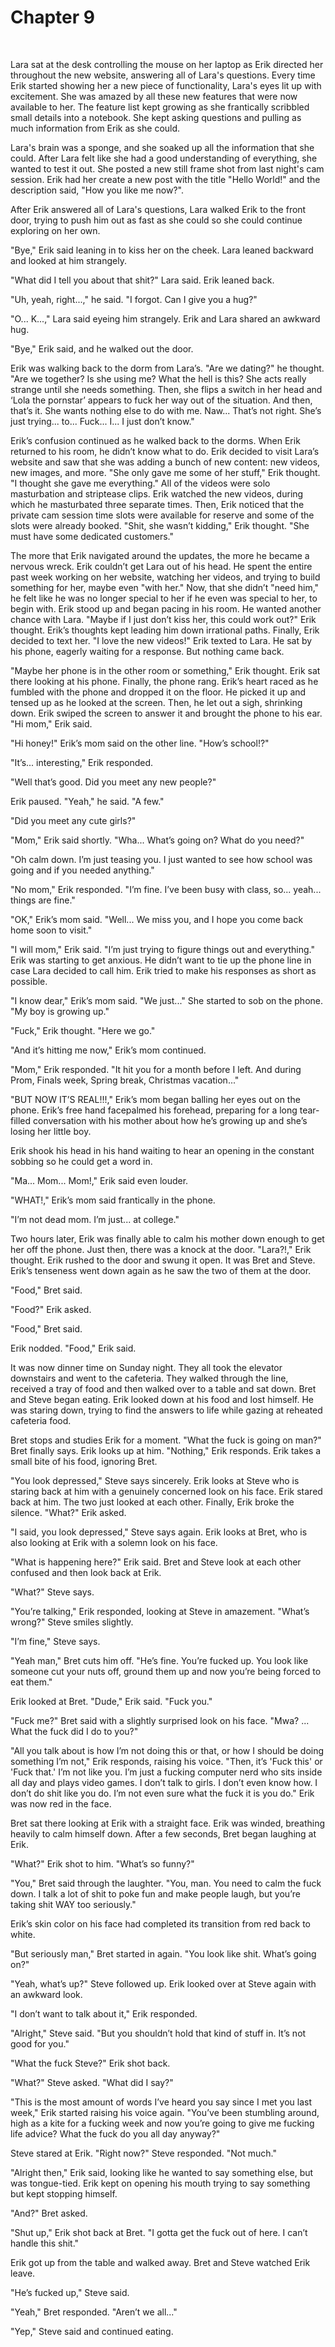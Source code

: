 Chapter 9
=========

<br />

Lara sat at the desk controlling the mouse on her laptop as Erik
directed her throughout the new website, answering all of Lara's
questions. Every time Erik started showing her a new piece of
functionality, Lara's eyes lit up with excitement. She was amazed by all
these new features that were now available to her. The feature list kept
growing as she frantically scribbled small details into a notebook. She
kept asking questions and pulling as much information from Erik as she
could.

Lara's brain was a sponge, and she soaked up all the information that
she could. After Lara felt like she had a good understanding of
everything, she wanted to test it out. She posted a new still frame shot
from last night's cam session. Erik had her create a new post with the
title "Hello World!" and the description said, "How you like me now?".

After Erik answered all of Lara's questions, Lara walked Erik to the
front door, trying to push him out as fast as she could so she could
continue exploring on her own.

"Bye," Erik said leaning in to kiss her on the cheek. Lara leaned
backward and looked at him strangely.

"What did I tell you about that shit?" Lara said. Erik leaned back.

"Uh, yeah, right...," he said. "I forgot. Can I give you a hug?"

"O... K...," Lara said eyeing him strangely. Erik and Lara shared an
awkward hug.

"Bye," Erik said, and he walked out the door.

Erik was walking back to the dorm from Lara’s. "Are we dating?" he
thought. "Are we together? Is she using me? What the hell is this? She
acts really strange until she needs something. Then, she flips a switch
in her head and ‘Lola the pornstar’ appears to fuck her way out of the
situation. And then, that’s it. She wants nothing else to do with me.
Naw... That’s not right. She’s just trying... to... Fuck... I... I just
don’t know."

Erik’s confusion continued as he walked back to the dorms. When Erik
returned to his room, he didn’t know what to do. Erik decided to visit
Lara’s website and saw that she was adding a bunch of new content: new
videos, new images, and more. "She only gave me some of her stuff," Erik
thought. "I thought she gave me everything." All of the videos were solo
masturbation and striptease clips. Erik watched the new videos, during
which he masturbated three separate times. Then, Erik noticed that the
private cam session time slots were available for reserve and some of
the slots were already booked. "Shit, she wasn’t kidding," Erik thought.
"She must have some dedicated customers."

The more that Erik navigated around the updates, the more he became a
nervous wreck. Erik couldn’t get Lara out of his head. He spent the
entire past week working on her website, watching her videos, and trying
to build something for her, maybe even "with her." Now, that she didn’t
"need him," he felt like he was no longer special to her if he even was
special to her, to begin with. Erik stood up and began pacing in his
room. He wanted another chance with Lara. "Maybe if I just don’t kiss
her, this could work out?" Erik thought. Erik’s thoughts kept leading
him down irrational paths. Finally, Erik decided to text her. "I love
the new videos!" Erik texted to Lara. He sat by his phone, eagerly
waiting for a response. But nothing came back.

"Maybe her phone is in the other room or something," Erik thought. Erik
sat there looking at his phone. Finally, the phone rang. Erik’s heart
raced as he fumbled with the phone and dropped it on the floor. He
picked it up and tensed up as he looked at the screen. Then, he let out
a sigh, shrinking down. Erik swiped the screen to answer it and brought
the phone to his ear. "Hi mom," Erik said.

"Hi honey!" Erik’s mom said on the other line. "How’s school!?"

"It’s... interesting," Erik responded.

"Well that’s good. Did you meet any new people?"

Erik paused. "Yeah," he said. "A few."

"Did you meet any cute girls?"

"Mom," Erik said shortly. "Wha... What’s going on? What do you need?"

"Oh calm down. I’m just teasing you. I just wanted to see how school was
going and if you needed anything."

"No mom," Erik responded. "I’m fine. I’ve been busy with class, so...
yeah... things are fine."

"OK," Erik’s mom said. "Well... We miss you, and I hope you come back
home soon to visit."

"I will mom," Erik said. "I’m just trying to figure things out and
everything." Erik was starting to get anxious. He didn’t want to tie up
the phone line in case Lara decided to call him. Erik tried to make his
responses as short as possible.

"I know dear," Erik’s mom said. "We just..." She started to sob on the
phone. "My boy is growing up."

"Fuck," Erik thought. "Here we go."

"And it’s hitting me now," Erik’s mom continued.

"Mom," Erik responded. "It hit you for a month before I left. And during
Prom, Finals week, Spring break, Christmas vacation..."

"BUT NOW IT’S REAL!!!," Erik’s mom began balling her eyes out on the
phone. Erik’s free hand facepalmed his forehead, preparing for a long
tear-filled conversation with his mother about how he’s growing up and
she’s losing her little boy.

Erik shook his head in his hand waiting to hear an opening in the
constant sobbing so he could get a word in.

"Ma... Mom... Mom!," Erik said even louder.

"WHAT!," Erik’s mom said frantically in the phone.

"I’m not dead mom. I’m just... at college."

Two hours later, Erik was finally able to calm his mother down enough to
get her off the phone. Just then, there was a knock at the door.
"Lara?!," Erik thought. Erik rushed to the door and swung it open. It
was Bret and Steve. Erik’s tenseness went down again as he saw the two
of them at the door.

"Food," Bret said.

"Food?" Erik asked.

"Food," Bret said.

Erik nodded. "Food," Erik said.

It was now dinner time on Sunday night. They all took the elevator
downstairs and went to the cafeteria. They walked through the line,
received a tray of food and then walked over to a table and sat down.
Bret and Steve began eating. Erik looked down at his food and lost
himself. He was staring down, trying to find the answers to life while
gazing at reheated cafeteria food.

Bret stops and studies Erik for a moment. "What the fuck is going on
man?" Bret finally says. Erik looks up at him. "Nothing," Erik responds.
Erik takes a small bite of his food, ignoring Bret.

"You look depressed," Steve says sincerely. Erik looks at Steve who is
staring back at him with a genuinely concerned look on his face. Erik
stared back at him. The two just looked at each other. Finally, Erik
broke the silence. "What?" Erik asked.

"I said, you look depressed," Steve says again. Erik looks at Bret, who
is also looking at Erik with a solemn look on his face.

"What is happening here?" Erik said. Bret and Steve look at each other
confused and then look back at Erik.

"What?" Steve says.

"You’re talking," Erik responded, looking at Steve in amazement. "What’s
wrong?" Steve smiles slightly.

"I’m fine," Steve says.

"Yeah man," Bret cuts him off. "He’s fine. You’re fucked up. You look
like someone cut your nuts off, ground them up and now you’re being
forced to eat them."

Erik looked at Bret. "Dude," Erik said. "Fuck you."

"Fuck me?" Bret said with a slightly surprised look on his face. "Mwa?
... What the fuck did I do to you?"

"All you talk about is how I’m not doing this or that, or how I should
be doing something I’m not," Erik responds, raising his voice. "Then,
it’s 'Fuck this' or 'Fuck that.' I’m not like you. I’m just a fucking
computer nerd who sits inside all day and plays video games. I don’t
talk to girls. I don’t even know how. I don’t do shit like you do. I’m
not even sure what the fuck it is you do." Erik was now red in the face.

Bret sat there looking at Erik with a straight face. Erik was winded,
breathing heavily to calm himself down. After a few seconds, Bret began
laughing at Erik.

"What?" Erik shot to him. "What’s so funny?"

"You," Bret said through the laughter. "You, man. You need to calm the
fuck down. I talk a lot of shit to poke fun and make people laugh, but
you’re taking shit WAY too seriously."

Erik’s skin color on his face had completed its transition from red back
to white.

"But seriously man," Bret started in again. "You look like shit. What’s
going on?"

"Yeah, what’s up?" Steve followed up. Erik looked over at Steve again
with an awkward look.

"I don’t want to talk about it," Erik responded.

"Alright," Steve said. "But you shouldn’t hold that kind of stuff in.
It’s not good for you."

"What the fuck Steve?" Erik shot back.

"What?" Steve asked. "What did I say?"

"This is the most amount of words I’ve heard you say since I met you
last week," Erik started raising his voice again. "You’ve been stumbling
around, high as a kite for a fucking week and now you’re going to give
me fucking life advice? What the fuck do you all day anyway?"

Steve stared at Erik. "Right now?" Steve responded. "Not much."

"Alright then," Erik said, looking like he wanted to say something else,
but was tongue-tied. Erik kept on opening his mouth trying to say
something but kept stopping himself.

"And?" Bret asked.

"Shut up," Erik shot back at Bret. "I gotta get the fuck out of here. I
can’t handle this shit."

Erik got up from the table and walked away. Bret and Steve watched Erik
leave.

"He’s fucked up," Steve said.

"Yeah," Bret responded. "Aren’t we all..."

"Yep," Steve said and continued eating.
